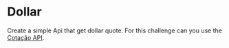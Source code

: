 Dollar
======

Create a simple Api that get dollar quote. For this challenge can you use the [Cotação API](https://economia.awesomeapi.com.br/last/USD-BRL).
